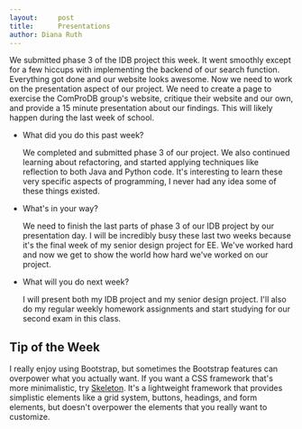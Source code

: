 ```yaml
---
layout:     post
title:      Presentations
author: Diana Ruth
---
```


We submitted phase 3 of the IDB project this week. It went smoothly except for a few hiccups with implementing the backend of our search function. Everything got done and our website looks awesome. Now we need to work on the presentation aspect of our project. We need to create a page to exercise the ComProDB group's website, critique their website and our own, and provide a 15 minute presentation about our findings. This will likely happen during the last week of school.

- What did you do this past week?

    We completed and submitted phase 3 of our project. We also continued learning about refactoring, and started applying techniques like reflection to both Java and Python code. It's interesting to learn these very specific aspects of programming, I never had any idea some of these things existed.

- What's in your way?

    We need to finish the last parts of phase 3 of our IDB project by our presentation day. I will be incredibly busy these last two weeks because it's the final week of my senior design project for EE. We've worked hard and now we get to show the world how hard we've worked on our project.
    
- What will you do next week?

    I will present both my IDB project and my senior design project. I'll also do my regular weekly homework assignments and start studying for our second exam in this class.

Tip of the Week
---------------
I really enjoy using Bootstrap, but sometimes the Bootstrap features can overpower what you actually want. If you want a CSS framework that's more minimalistic, try [Skeleton](http://getskeleton.com/). It's a lightweight framework that provides simplistic elements like a grid system, buttons, headings, and form elements, but doesn't overpower the elements that you really want to customize.
